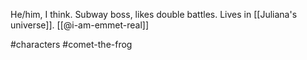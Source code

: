 He/him, I think. Subway boss, likes double battles. Lives in [[Juliana's universe]]. [[@i-am-emmet-real]]

#characters #comet-the-frog 